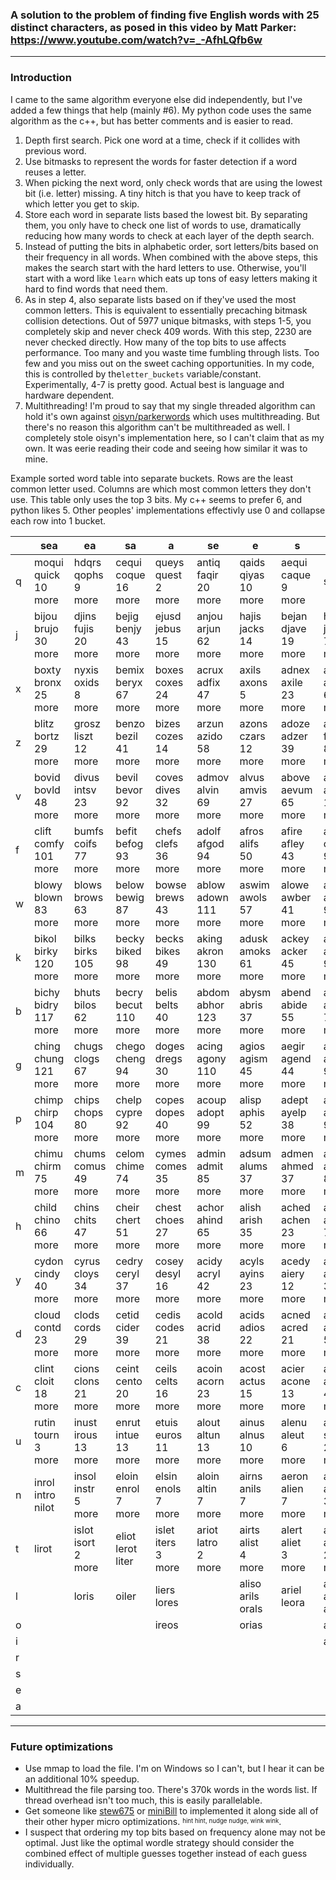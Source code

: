 
### A solution to the problem of finding five English words with 25 distinct characters, as posed in this video by Matt Parker: https://www.youtube.com/watch?v=_-AfhLQfb6w

---
### Introduction
I came to the same algorithm everyone else did independently, but I've added a few things that help (mainly #6).  My python code uses the same algorithm as the c++, but has better comments and is easier to read.

 1. Depth first search. Pick one word at a time, check if it collides with previous word.
 2. Use bitmasks to represent the words for faster detection if a word reuses a letter. 
 3.  When picking the next word, only check words that are using the lowest bit (i.e. letter) missing.  A tiny hitch is that you have to keep track of which letter you get to skip.
 4. Store each word in separate lists based the lowest bit.  By separating them, you only have to check one list of words to use, dramatically reducing how many words to check at each layer of the depth search.
 5. Instead of putting the bits in alphabetic order, sort letters/bits based on their frequency in all words.  When combined with the above steps, this makes the search start with the hard letters to use.  Otherwise, you'll start with a word like `learn` which eats up tons of easy letters making it hard to find words that need them.
 6. As in step 4, also separate lists based on if they've used the most common letters.  This is equivalent to essentially precaching bitmask collision detections.  Out of 5977 unique bitmasks, with steps 1-5, you completely skip and never check 409 words.  With this step, 2230 are never checked directly. How many of the top bits to use affects performance.  Too many and you waste time fumbling through lists. Too few and you miss out on the sweet caching opportunities.  In my code, this is controlled by the`letter_buckets` variable/constant. Experimentally, 4-7 is pretty good.  Actual best is language and hardware dependent. 
 7. Multithreading!  I'm proud to say that my single threaded algorithm can hold it's own against [oisyn/parkerwords](https://github.com/oisyn/parkerwords) which uses multithreading.  But there's no reason this algorithm can't be multithreaded as well.  I completely stole oisyn's implementation here, so I can't claim that as my own.  It was eerie reading their code and seeing how similar it was to mine. 


Example sorted word table into separate buckets. Rows are the least common letter used. Columns are which most common letters they don't use.  This table only uses the top 3 bits.  My c++ seems to prefer 6, and python likes 5.  Other peoples' implementations effectivly use 0 and collapse each row into 1 bucket.

| | sea | ea | sa | a | se | e | s | {} | 
|--|--|--|--|--|--|--|--|--|
| q | moqui<br />quick<br />10 more | hdqrs<br />qophs<br />9 more | cequi<br />coque<br />16 more | queys<br />quest<br />2 more | antiq<br />faqir<br />20 more | qaids<br />qiyas<br />10 more | aequi<br />caque<br />9 more | sequa | 
| j | bijou<br />brujo<br />30 more | djins<br />fujis<br />20 more | bejig<br />benjy<br />43 more | ejusd<br />jebus<br />15 more | anjou<br />arjun<br />62 more | hajis<br />jacks<br />14 more | bejan<br />djave<br />19 more | hajes<br />jades<br />7 more | 
| x | boxty<br />bronx<br />25 more | nyxis<br />oxids<br />8 more | bemix<br />beryx<br />67 more | boxes<br />coxes<br />24 more | acrux<br />adfix<br />47 more | axils<br />axons<br />5 more | adnex<br />axile<br />23 more | axels<br />axers<br />6 more | 
| z | blitz<br />bortz<br />29 more | grosz<br />liszt<br />12 more | benzo<br />bezil<br />41 more | bizes<br />cozes<br />14 more | arzun<br />azido<br />58 more | azons<br />czars<br />12 more | adoze<br />adzer<br />39 more | adzes<br />fazes<br />8 more | 
| v | bovid<br />bovld<br />48 more | divus<br />intsv<br />23 more | bevil<br />bevor<br />92 more | coves<br />dives<br />32 more | admov<br />alvin<br />69 more | alvus<br />amvis<br />27 more | above<br />aevum<br />65 more | avens<br />avers<br />12 more | 
| f | clift<br />comfy<br />101 more | bumfs<br />coifs<br />77 more | befit<br />befog<br />93 more | chefs<br />clefs<br />36 more | adolf<br />afgod<br />94 more | afros<br />alifs<br />50 more | afire<br />afley<br />43 more | alefs<br />cafes<br />9 more | 
| w | blowy<br />blown<br />83 more | blows<br />brows<br />63 more | below<br />bewig<br />87 more | bowse<br />brews<br />43 more | ablow<br />adown<br />111 more | aswim<br />awols<br />57 more | alowe<br />awber<br />41 more | askew<br />awest<br />9 more | 
| k | bikol<br />birky<br />120 more | bilks<br />birks<br />105 more | becky<br />biked<br />98 more | becks<br />bikes<br />49 more | aking<br />akron<br />130 more | adusk<br />amoks<br />61 more | ackey<br />acker<br />45 more | alkes<br />asked<br />9 more | 
| b | bichy<br />bidry<br />117 more | bhuts<br />bilos<br />62 more | becry<br />becut<br />110 more | belis<br />belts<br />40 more | abdom<br />abhor<br />123 more | abysm<br />abris<br />37 more | abend<br />abide<br />55 more | abets<br />abies<br />7 more | 
| g | ching<br />chung<br />121 more | chugs<br />clogs<br />67 more | chego<br />cheng<br />94 more | doges<br />dregs<br />30 more | acing<br />agony<br />110 more | agios<br />agism<br />45 more | aegir<br />agend<br />44 more | aegis<br />agers<br />9 more | 
| p | chimp<br />chirp<br />104 more | chips<br />chops<br />80 more | chelp<br />cypre<br />92 more | copes<br />dopes<br />40 more | acoup<br />adopt<br />99 more | alisp<br />aphis<br />52 more | adept<br />ayelp<br />38 more | adeps<br />aesop<br />9 more | 
| m | chimu<br />chirm<br />75 more | chums<br />comus<br />49 more | celom<br />chime<br />74 more | cymes<br />comes<br />35 more | admin<br />admit<br />85 more | adsum<br />alums<br />37 more | admen<br />ahmed<br />37 more | acmes<br />ahems<br />8 more | 
| h | child<br />chino<br />66 more | chins<br />chits<br />47 more | cheir<br />chert<br />51 more | chest<br />choes<br />27 more | achor<br />ahind<br />65 more | alish<br />arish<br />35 more | ached<br />achen<br />23 more | aches<br />ashed<br />7 more | 
| y | cydon<br />cindy<br />40 more | cyrus<br />cloys<br />34 more | cedry<br />ceryl<br />37 more | cosey<br />desyl<br />16 more | acidy<br />acryl<br />42 more | acyls<br />ayins<br />23 more | acedy<br />aiery<br />12 more | ayens<br />asyle<br />3 more | 
| d | cloud<br />contd<br />23 more | clods<br />cords<br />29 more | cetid<br />cider<br />39 more | cedis<br />codes<br />21 more | acold<br />acrid<br />38 more | acids<br />adios<br />22 more | acned<br />acred<br />21 more | aides<br />andes<br />5 more | 
| c | clint<br />cloit<br />18 more | cions<br />clons<br />21 more | ceint<br />cento<br />20 more | ceils<br />celts<br />16 more | acoin<br />acorn<br />23 more | acost<br />actus<br />15 more | acier<br />acone<br />13 more | acies<br />acnes<br />4 more | 
| u | rutin<br />tourn<br />3 more | inust<br />irous<br />13 more | enrut<br />intue<br />13 more | etuis<br />euros<br />11 more | alout<br />altun<br />13 more | ainus<br />alnus<br />10 more | alenu<br />aleut<br />6 more | aures<br />salue<br />2 more | 
| n | inrol<br />intro<br />nilot | insol<br />instr<br />5 more | eloin<br />enrol<br />7 more | elsin<br />enols<br />7 more | aloin<br />altin<br />7 more | airns<br />anils<br />7 more | aeron<br />alien<br />7 more | aeons<br />anise<br />3 more | 
| t | lirot | islot<br />isort<br />2 more | eliot<br />lerot<br />liter | islet<br />iters<br />3 more | ariot<br />latro<br />2 more | airts<br />alist<br />4 more | alert<br />aliet<br />3 more | aotes<br />arest<br />2 more | 
| l |  | loris | oiler | liers<br />lores |  | aliso<br />arils<br />orals | ariel<br />leora | aisle<br />aloes<br />arles | 
| o |  |  |  | ireos |  | orias |  | arose | 
| i |  |  |  |  |  |  |  | aesir | 
| r |  |  |  |  |  |  |  |  | 
| s |  |  |  |  |  |  |  |  | 
| e |  |  |  |  |  |  |  |  | 
| a |  |  |  |  |  |  |  |  | 

---

### Future optimizations
- Use mmap to load the file.  I'm on Windows so I can't, but I hear it can be an additional 10% speedup.
- Multithread the file parsing too.  There's 370k words in the words list. If thread overhead isn't too much, this is easily parallelable.
- Get someone like [stew675](https://github.com/stew675/standup5x5/) or [miniBill](https://github.com/miniBill/parkerrust) to implemented it along side all of their other hyper micro optimizations. <sup><sub>hint hint, nudge nudge, wink wink</sub></sup>. 
- I suspect that ordering my top bits based on frequency alone may not be optimal. Just like the optimal wordle strategy should consider the combined effect of multiple guesses together instead of each guess individually.
